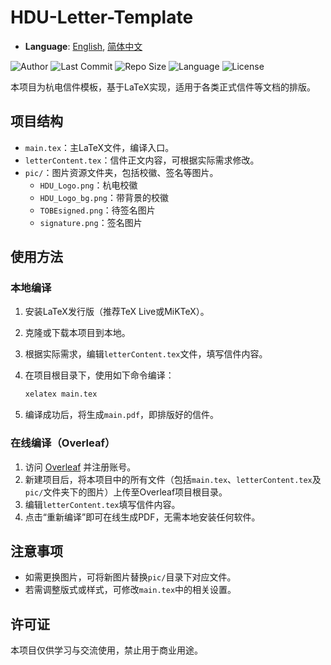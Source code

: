 # HDU-Letter-Template

- **Language**: [English](README.md), [简体中文](README_zh.md)

![Author](https://img.shields.io/badge/Author-Lili_Liang-red)
![Last Commit](https://img.shields.io/github/last-commit/HovChen/HDU-Letter-Template?color=yellow)
![Repo Size](https://img.shields.io/github/repo-size/HovChen/HDU-Letter-Template)
![Language](https://img.shields.io/badge/language-latex-orange)
![License](https://img.shields.io/github/license/HovChen/HDU-Letter-Template?color=green)

本项目为杭电信件模板，基于LaTeX实现，适用于各类正式信件等文档的排版。

## 项目结构

- `main.tex`：主LaTeX文件，编译入口。
- `letterContent.tex`：信件正文内容，可根据实际需求修改。
- `pic/`：图片资源文件夹，包括校徽、签名等图片。
    - `HDU_Logo.png`：杭电校徽
    - `HDU_Logo_bg.png`：带背景的校徽
    - `TOBEsigned.png`：待签名图片
    - `signature.png`：签名图片

## 使用方法

### 本地编译

1. 安装LaTeX发行版（推荐TeX Live或MiKTeX）。
2. 克隆或下载本项目到本地。
3. 根据实际需求，编辑`letterContent.tex`文件，填写信件内容。
4. 在项目根目录下，使用如下命令编译：

   ```bash
   xelatex main.tex
   ```

5. 编译成功后，将生成`main.pdf`，即排版好的信件。

### 在线编译（Overleaf）

1. 访问 [Overleaf](https://www.overleaf.com/) 并注册账号。
2. 新建项目后，将本项目中的所有文件（包括`main.tex`、`letterContent.tex`及`pic/`文件夹下的图片）上传至Overleaf项目根目录。
3. 编辑`letterContent.tex`填写信件内容。
4. 点击“重新编译”即可在线生成PDF，无需本地安装任何软件。

## 注意事项

- 如需更换图片，可将新图片替换`pic/`目录下对应文件。
- 若需调整版式或样式，可修改`main.tex`中的相关设置。

## 许可证

本项目仅供学习与交流使用，禁止用于商业用途。